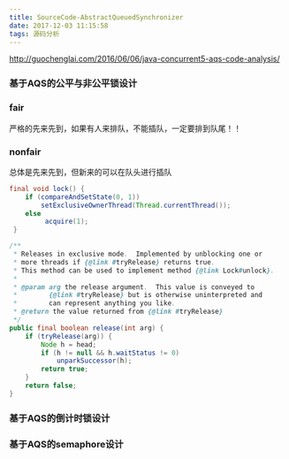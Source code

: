 ```yaml
---
title: SourceCode-AbstractQueuedSynchronizer
date: 2017-12-03 11:15:58
tags: 源码分析
---
```



http://guochenglai.com/2016/06/06/java-concurrent5-aqs-code-analysis/

### 基于AQS的公平与非公平锁设计

### fair

严格的先来先到，如果有人来排队，不能插队，一定要排到队尾！！

### nonfair

总体是先来先到，但新来的可以在队头进行插队

``` java
final void lock() {
    if (compareAndSetState(0, 1))
        setExclusiveOwnerThread(Thread.currentThread());
    else
         acquire(1);
 }
```

``` java
/**
 * Releases in exclusive mode.  Implemented by unblocking one or
 * more threads if {@link #tryRelease} returns true.
 * This method can be used to implement method {@link Lock#unlock}.
 *
 * @param arg the release argument.  This value is conveyed to
 *        {@link #tryRelease} but is otherwise uninterpreted and
 *        can represent anything you like.
 * @return the value returned from {@link #tryRelease}
 */
public final boolean release(int arg) {
    if (tryRelease(arg)) {
        Node h = head;
        if (h != null && h.waitStatus != 0)
            unparkSuccessor(h);
        return true;
    }
    return false;
}
```


### 基于AQS的倒计时锁设计

### 基于AQS的semaphore设计